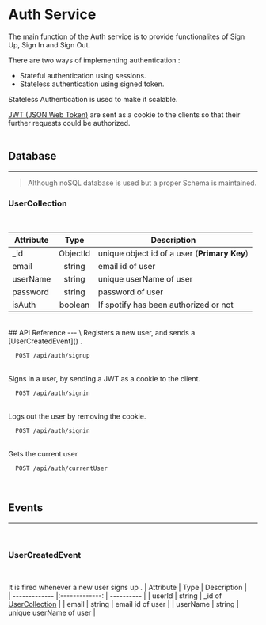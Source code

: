 # Auth Service

The main function of the Auth service is to provide functionalites of Sign Up, Sign In and Sign Out.

There are two ways of implementing authentication : 
- Stateful authentication using sessions.
- Stateless authentication using signed token.


Stateless Authentication is used to make it scalable.

[JWT (JSON Web Token)]() are sent as a cookie to the clients so that their further requests could be authorized.
<br>
<br>
## Database
---

> Although noSQL database is used but a proper Schema is maintained.<br>


### UserCollection <br>
<br>

| Attribute        | Type        | Description |   
| ------------- |:-------------: | ----------  |
| _id      | ObjectId | unique object id of a user (**Primary Key**) |
| email      | string | email id of user |
| userName      | string      |  unique userName of user |
| password | string     |   password of user |
|isAuth | boolean   | If spotify has been authorized or not  |
<br>
## API Reference
---
\
Registers a new user, and sends a [UserCreatedEvent]() .

```http
  POST /api/auth/signup
```
\
Signs in a user, by sending a JWT as a cookie to the client.

```http
  POST /api/auth/signin
```
\
Logs out the user by removing the cookie.

```http
  POST /api/auth/signin
```
\
Gets the current user

```http
  POST /api/auth/currentUser
```
<br>

## Events
---
<br>

### UserCreatedEvent
<br>

It is fired whenever a new user signs up .
| Attribute        | Type        | Description |   
| ------------- |:-------------: | ----------  |
| userId      | string | _id of [UserCollection]() |
| email      | string | email id of user |
| userName      | string      |  unique userName of user |